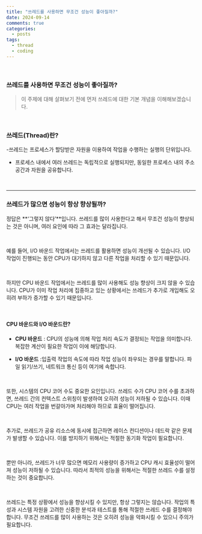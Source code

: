 ```yaml
---
title: "쓰레드를 사용하면 무조건 성능이 좋아질까?"
date: 2024-09-14
comments: true
categories:
  - posts
tags:
  - thread
  - coding
---
```


<br>

### 쓰레드를 사용하면 무조건 성능이 좋아질까?

> 이 주제에 대해 살펴보기 전에 먼저 쓰레드에 대한 기본 개념을 이해해보겠습니다.


<br>

### 쓰레드(Thread)란?
-쓰레드는 프로세스가 할당받은 자원을 이용하여 작업을 수행하는 실행의 단위입니다.
- 프로세스 내에서 여러 쓰레드는 독립적으로 실행되지만, 동일한 프로세스 내의 주소 공간과 자원을 공유합니다.


<br>

---

### 쓰레드가 많으면 성능이 항상 향상될까?

정답은 **‘그렇지 않다’**입니다. 쓰레드를 많이 사용한다고 해서 무조건 성능이 향상되는 것은 아니며, 여러 요인에 따라 그 효과는 달라집니다.

<br>

예를 들어, I/O 바운드 작업에서는 쓰레드를 활용하면 성능이 개선될 수 있습니다. I/O 작업이 진행되는 동안 CPU가 대기하지 않고 다른 작업을 처리할 수 있기 때문입니다.

<br>

하지만 CPU 바운드 작업에서는 쓰레드를 많이 사용해도 성능 향상이 크지 않을 수 있습니다. CPU가 이미 작업 처리에 집중하고 있는 상황에서는 쓰레드가 추가로 개입해도 오히려 부하가 증가할 수 있기 때문입니다.


<br>

#### CPU 바운드와 I/O 바운드란?

- **CPU 바운드** : CPU의 성능에 의해 작업 처리 속도가 결정되는 작업을 의미합니다. 복잡한 계산이 필요한 작업이 이에 해당합니다.

- **I/O 바운드** :입출력 작업의 속도에 따라 작업 성능이 좌우되는 경우를 말합니다. 파일 읽기/쓰기, 네트워크 통신 등이 여기에 속합니다.

<br>

또한, 시스템의 CPU 코어 수도 중요한 요인입니다. 쓰레드 수가 CPU 코어 수를 초과하면, 쓰레드 간의 컨텍스트 스위칭이 발생하여 오히려 성능이 저하될 수 있습니다. 이때 CPU는 여러 작업을 번갈아가며 처리해야 하므로 효율이 떨어집니다.

<br>

추가로, 쓰레드가 공유 리소스에 동시에 접근하면 레이스 컨디션이나 데드락 같은 문제가 발생할 수 있습니다. 이를 방지하기 위해서는 적절한 동기화 작업이 필요합니다.

<br>

뿐만 아니라, 쓰레드가 너무 많으면 메모리 사용량이 증가하고 CPU 캐시 효율성이 떨어져 성능이 저하될 수 있습니다. 따라서 최적의 성능을 위해서는 적절한 쓰레드 수를 설정하는 것이 중요합니다.


<br>

쓰레드는 특정 상황에서 성능을 향상시킬 수 있지만, 항상 그렇지는 않습니다. 작업의 특성과 시스템 자원을 고려한 신중한 분석과 테스트를 통해 적절한 쓰레드 수를 결정해야 합니다. 무조건 쓰레드를 많이 사용하는 것은 오히려 성능을 악화시킬 수 있으니 주의가 필요합니다.



